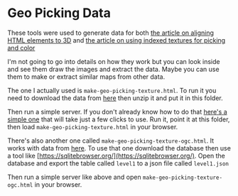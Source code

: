 # Geo Picking Data

These tools were used to generate data for both
[the article on aligning HTML elements to 3D](https://threejs.org/manual/en/align-html-elements-to-3d.html)
and [the article on using indexed textures for picking and color](https://threejs.org/manual/en/indexed-textures.html)

I'm not going to go into details on how they work but you can look inside
and see them draw the images and extract the data. Maybe you can use them
to make or extract similar maps from other data.

The one I actually used is `make-geo-picking-texture.html`. To run it you need
to download the data from [here](http://thematicmapping.org/downloads/world_borders.php)
then unzip it and put it in this folder.

Then run a simple server. If you don't already know how to do that [here's a simple one](https://greggman.github.io/servez/)
that will take just a few clicks to use. Run it, point it at this folder, then load `make-geo-picking-texture.html`
in your browser.

There's also another one called `make-geo-picking-texture-ogc.html`. It works with data from
[here](https://gadm.org/download_world.html). To use that one download the database then use
a tool like [https://sqlitebrowser.org/](https://sqlitebrowser.org/). Open the database and
export the table called `level1` to a json file called `level1.json`

Then run a simple server like above and open `make-geo-picking-texture-ogc.html` in your browser.
